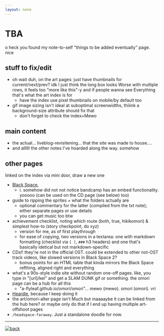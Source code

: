 ```yaml
---
layout: none
---
```

# TBA
o heck you found my note-to-self "things to be added eventually" page. nice

## stuff to fix/edit
- oh wait duh, on the art pages: just have thumbnails for current/next/prev? idk I just think the long box looks Worse with multiple rows, it feels too "more like this"-y and if people wanna see Everything that's what the art index is for
	- have the index use pixel thumbnails on mobile/by default too
- gif image sizing isn't ideal at suboptimal screenwidths, thiiink a background-size attribute should fix that
	- don't forget to check the index+Mewo

## main content
- the actual... liveblog-revisitening... that the site was made to house....
- and allllll the other notes I've hoarded along the way. somehow

## other pages
linked on the index via mini door, draw a new one
- [Black Space.](black-space)
	- i. somehow did not not notice bandcamp has an embed functionality. yooooo (can be used on the CD page (see below) too)
- guide to ripping the sprites + what the folders actually are
	- optional commentary for the latter (compiled from the txt note); either separate pages or use details
	- you can get music too btw
- achievement checklist, noting which route (both, true, hikikomori) & simplest how-to (story checkpoint, do xyz)
	- version for me, as of first playthrough
	- for ease of copying, two versions in a textarea: one with markdown formatting (checklist via ``[ ]``, ``###`` h3 headers) and one that's basically idetical but not markdown-specific
- CDs!! they're not in the official OST. could be extended to other not-OST track videos, like slowed versions in Black Space 2?
	- bonus points for an HTML table that kinda mirrors the Black Space refthing, aligned right and everything
- what's a 90s-style indie site without random one-off pages. like, you type in "[url]/kel" and get a SLAM DUNK gif or something. the omori page can be a hub for all this
	- "a-flyleaf.github.io/omori/omori"... mewo (mewo). omori (omori). vri
- [Heardle](https://omori-heardle-2-5.glitch.me/), because I keep doing it
- the art/omori-alter page isn't Much but maaaaybe it can be linked from the hub here? or maybe only do that if I end up having multiple art-offshoot pages
- ``/headspace-faraway``. Just a standalone doodle for now.

----

<a href="a-space"><img src="{%include url.html%}/assets/img/fork-mini.png" alt="back"></a>